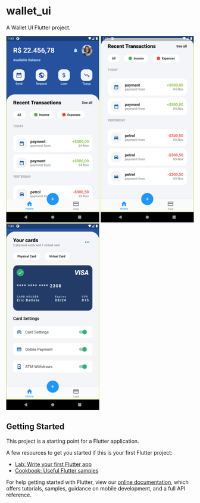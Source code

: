 # wallet_ui

A Wallet UI Flutter project.

<img src='screenshots/Screenshot_1604465010.png' heigth='300' width='250'> <img src='screenshots/Screenshot_1604465016.png' heigth='300' width='250'> <img src='screenshots/Screenshot_1604465005.png' heigth='300' width='250'> 

## Getting Started

This project is a starting point for a Flutter application.

A few resources to get you started if this is your first Flutter project:

- [Lab: Write your first Flutter app](https://flutter.dev/docs/get-started/codelab)
- [Cookbook: Useful Flutter samples](https://flutter.dev/docs/cookbook)

For help getting started with Flutter, view our
[online documentation](https://flutter.dev/docs), which offers tutorials,
samples, guidance on mobile development, and a full API reference.
